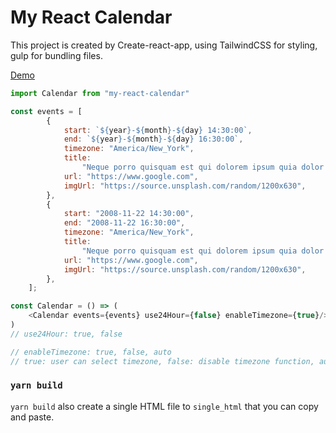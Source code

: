 # My React Calendar

This project is created by Create-react-app, using TailwindCSS for styling, gulp for bundling files.

[Demo](http://www.yaow.me/my-react-calendar/)

```js
import Calendar from "my-react-calendar"

const events = [
        {
            start: `${year}-${month}-${day} 14:30:00`,
            end: `${year}-${month}-${day} 16:30:00`,
            timezone: "America/New_York",
            title:
                "Neque porro quisquam est qui dolorem ipsum quia dolor sit amet, consectetur",
            url: "https://www.google.com",
            imgUrl: "https://source.unsplash.com/random/1200x630",
        },
        {
            start: "2008-11-22 14:30:00",
            end: "2008-11-22 16:30:00",
            timezone: "America/New_York",
            title:
                "Neque porro quisquam est qui dolorem ipsum quia dolor sit amet, consectetur",
            url: "https://www.google.com",
            imgUrl: "https://source.unsplash.com/random/1200x630",
        },
    ];

const Calendar = () => (
    <Calendar events={events} use24Hour={false} enableTimezone={true}/>
)
// use24Hour: true, false

// enableTimezone: true, false, auto
// true: user can select timezone, false: disable timezone function, auto: only show client timezone without changing
```

### `yarn build`

`yarn build` also create a single HTML file to `single_html` that you can copy and paste.
